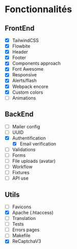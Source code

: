 # Fonctionnalités

## FrontEnd
- [x] TailwindCSS
- [x] Flowbite
- [x] Header
- [x] Footer
- [x] Components approach
- [x] Font Awesome
- [x] Responsive
- [x] Alerts/flash
- [x] Webpack encore
- [x] Custom colors
- [ ] Animations

## BackEnd

- [ ] Mailer config
- [ ] UUID
- [x] Authentification
  - [x] Email verification
- [ ] Validations
- [ ] Forms
- [ ] File uploads (avatar)
- [ ] Workflow
- [ ] Fixtures
- [ ] API use

## Utils
- [ ] Favicons
- [x] Apache (.htaccess)
- [ ] Translation
- [ ] Tests
- [ ] Errors pages
- [ ] Makefile
- [x] ReCaptchaV3